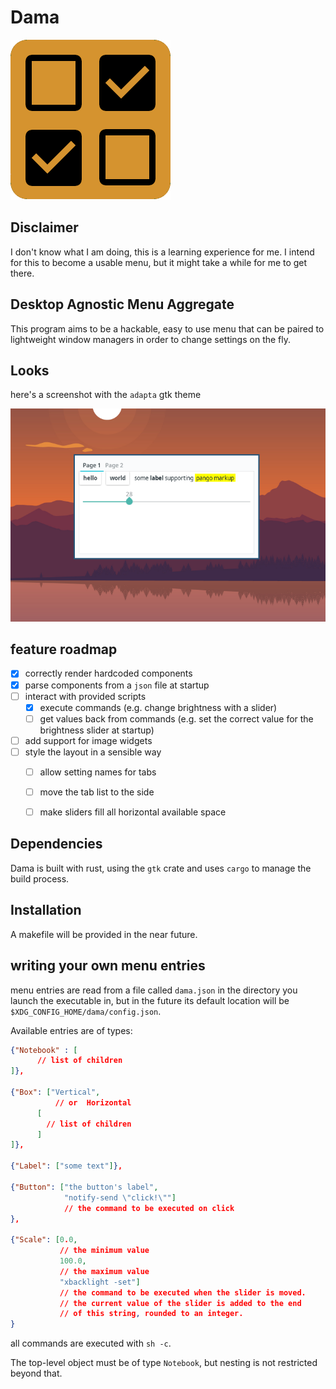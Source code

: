 # Dama
![](assets/icon.png)

## Disclaimer

I don't know what I am doing, this is a learning experience for me.
I intend for this to become a usable menu, but it might take a while for me to get there.

## Desktop Agnostic Menu Aggregate

This program aims to be a hackable, easy to use menu that can be paired to 
lightweight window managers in order to change settings on the fly.

## Looks

here's a screenshot with the `adapta` gtk theme

![](assets/screenshot.png)

## feature roadmap

- [x] correctly render hardcoded components
- [x] parse components from a `json` file at startup
- [ ] interact with provided scripts
  - [x] execute commands (e.g. change brightness with a slider)
  - [ ] get values back from commands (e.g. set the correct value for the brightness slider at startup)
- [ ] add support for image widgets
- [ ] style the layout in a sensible way
  - [ ] allow setting names for tabs
  - [ ] move the tab list to the side
  - [ ] make sliders fill all horizontal available space


## Dependencies

Dama is built with rust, using the `gtk` crate and uses `cargo` to manage the build process.

## Installation

A makefile will be provided in the near future.

## writing your own menu entries

menu entries are read from a file called `dama.json` in the directory you launch the executable in,
but in the future its default location will be `$XDG_CONFIG_HOME/dama/config.json`.

Available entries are of types:

```json
{"Notebook" : [
      // list of children
]},

{"Box": ["Vertical", 
          // or  Horizontal
      [
        // list of children
      ]
]},

{"Label": ["some text"]},

{"Button": ["the button's label", 
            "notify-send \"click!\""]
            // the command to be executed on click 
}, 

{"Scale": [0.0,   
           // the minimum value
           100.0,  
           // the maximum value
           "xbacklight -set"] 
           // the command to be executed when the slider is moved.
           // the current value of the slider is added to the end                               
           // of this string, rounded to an integer.
}                             
```

all commands are executed with `sh -c`.

The top-level object must be of type `Notebook`, but nesting is not restricted beyond that.

